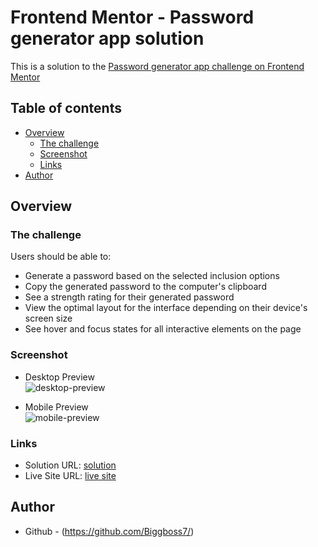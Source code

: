 # Frontend Mentor - Password generator app solution

This is a solution to the [Password generator app challenge on Frontend Mentor](https://www.frontendmentor.io/challenges/password-generator-app-Mr8CLycqjh)

## Table of contents

- [Overview](#overview)
  - [The challenge](#the-challenge)
  - [Screenshot](#screenshot)
  - [Links](#links)
- [Author](#author)

## Overview

### The challenge

Users should be able to:

- Generate a password based on the selected inclusion options
- Copy the generated password to the computer's clipboard
- See a strength rating for their generated password
- View the optimal layout for the interface depending on their device's screen size
- See hover and focus states for all interactive elements on the page

### Screenshot

- Desktop Preview \
  ![desktop-preview](./images/desktoppreview.png)

- Mobile Preview \
  ![mobile-preview](./images/mobilepreview.png)

### Links

- Solution URL: [solution](https://github.com/Biggboss7/Password-Generator)
- Live Site URL: [live site](https://password-generator-bigboss7.netlify.app/)

## Author

- Github - (https://github.com/Biggboss7/)
